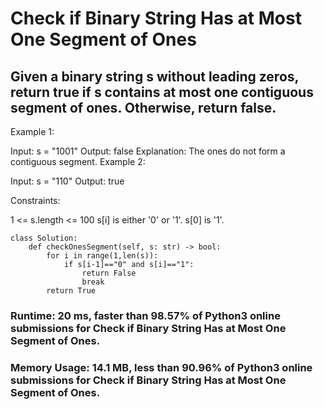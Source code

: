 # Check if Binary String Has at Most One Segment of Ones
## Given a binary string s ​​​​​without leading zeros, return true​​​ if s contains at most one contiguous segment of ones. Otherwise, return false.

 

Example 1:

Input: s = "1001"
Output: false
Explanation: The ones do not form a contiguous segment.
Example 2:

Input: s = "110"
Output: true
 

Constraints:

1 <= s.length <= 100
s[i]​​​​ is either '0' or '1'.
s[0] is '1'.

```
class Solution:
    def checkOnesSegment(self, s: str) -> bool:
        for i in range(1,len(s)):
            if s[i-1]=="0" and s[i]=="1":
                return False
                break
        return True

```
### Runtime: 20 ms, faster than 98.57% of Python3 online submissions for Check if Binary String Has at Most One Segment of Ones.
### Memory Usage: 14.1 MB, less than 90.96% of Python3 online submissions for Check if Binary String Has at Most One Segment of Ones.
